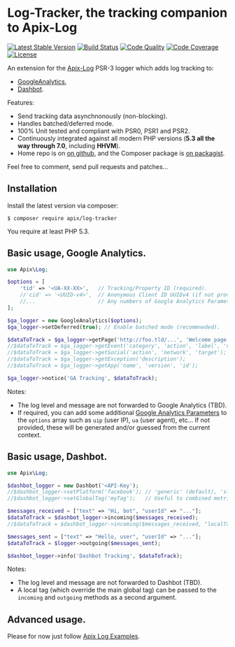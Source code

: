 # Log-Tracker, the tracking companion to Apix-Log

[![Latest Stable Version](https://poser.pugx.org/apix/log-tracker/v/stable.svg)](https://packagist.org/packages/apix/log-tracker)  [![Build Status](https://travis-ci.org/apix/log-tracker.png?branch=master)](https://travis-ci.org/apix/log-tracker)  [![Code Quality](https://scrutinizer-ci.com/g/apix/log-tracker/badges/quality-score.png?b=master)](https://scrutinizer-ci.com/g/apix/log-tracker/?branch=master)  [![Code Coverage](https://scrutinizer-ci.com/g/apix/log-tracker/badges/coverage.png?b=master)](https://scrutinizer-ci.com/g/apix/log-tracker/?branch=master)  [![License](https://poser.pugx.org/apix/log-tracker/license.svg)](https://packagist.org/packages/apix/log-tracker)

An extension for the [Apix-Log](https://github.com/frqnck/apix-log) PSR-3 logger which adds log tracking to:
 * [GoogleAnalytics](src/GoogleAnalytics.php),
 * [Dashbot](src/Dashbot.php).

Features:
 * Send tracking data asynchnonously (non-blocking).
 * Handles batched/deferred mode.
 * 100% Unit tested and compliant with PSR0, PSR1 and PSR2.
 * Continuously integrated against all modern PHP versions (**5.3 all the way through 7.0**, including **HHVM**).
 * Home repo is on [on github](https://github.com/frqnck/apix-log-tracker), and the Composer package is [on packagist](https://packagist.org/packages/frqnck/apix-log-tracker).

Feel free to comment, send pull requests and patches...

## Installation

Install the latest version via composer:

    $ composer require apix/log-tracker

You require at least PHP 5.3.

## Basic usage, Google Analytics.

```php
use Apix\Log;

$options = [
    'tid' => '<UA-XX-XX>',   // Tracking/Property ID (required). 
    //'cid' => '<UUID-v4>',  // Anonymous Client ID UUIDv4 (if not provided, auto-generated one).
    //...                    // Any numbers of Google Analytics Parameters (see notes). 
];

$ga_logger = new GoogleAnalytics($options);
$ga_logger->setDeferred(true); // Enable batched mode (recommneded).

$dataToTrack = $ga_logger->getPage('http://foo.tld/...', 'Welcome page');
//$dataToTrack = $ga_logger->getEvent('category', 'action', 'label', 'value');
//$dataToTrack = $ga_logger->getSocial('action', 'network', 'target');
//$dataToTrack = $ga_logger->getException('description');
//$dataToTrack = $ga_logger->getApp('name', 'version', 'id');

$ga_logger->notice('GA Tracking', $dataToTrack);
```

Notes:
 * The log level and message are not forwarded to Google Analytics (TBD).
 * If required, you can add some additional [Google Analytics Parameters](https://developers.google.com/analytics/devguides/collection/protocol/v1/parameters) to the `options` array such as `uip` (user IP), `ua` (user agent), etc... If not provided, these will be generated and/or guessed from the current context.

## Basic usage, Dashbot.

```php
use Apix\Log;

$dashbot_logger = new Dashbot('<API-Key');
//$dashbot_logger->setPlatform('facebook'); // 'generic' (default), 'slack', 'kik'.
//$dashbot_logger->setGlobalTag('myTag');   // Useful to combined metrics.

$messages_received = ["text" => "Hi, bot", "userId" => "..."];
$dataToTrack = $dashbot_logger->incoming($messages_received);
//$dataToTrack = $dashbot_logger->incoming($messages_received, "localTag"); // Override the global tag.

$messages_sent = ["text" => "Hello, user", "userId" => "..."];
$dataToTrack = $logger->outgoing($messages_sent);

$dashbot_logger->info('Dashbot Tracking', $dataToTrack);
```

Notes:
 * The log level and message are not forwarded to Dashbot (TBD).
 * A local tag (which override the main global tag) can be passed to the `incoming` and `outgoing` methods as a second argument.

## Advanced usage.

Please for now just follow [Apix Log Examples](https://github.com/frqnck/apix-log).
